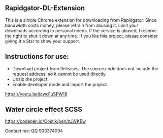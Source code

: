 ## Rapidgator-DL-Extension


This is a simple Chrome extension for downloading from Rapidgator. Since bandwidth costs money, please refrain from abusing it. Limit your downloads according to personal needs. If the service is abused, I reserve the right to shut it down at any time. If you like this project, please consider giving it a Star to show your support.

## Instructions for use:
* Download project from Releases.
  The source code does not include the request address, so it cannot be used directly.
* Unzip the project.
* Enable developer mode and import the project.

https://youtu.be/jawd1uSPW18

## Water circle effect SCSS
https://codepen.io/Costik/pen/zJWKEw

Contact me: QQ 903374094
